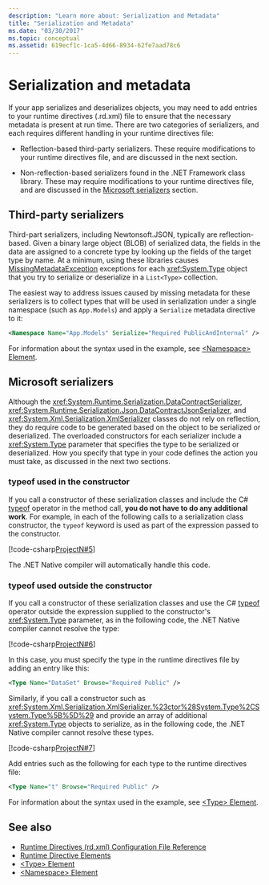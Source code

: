 ```yaml
---
description: "Learn more about: Serialization and Metadata"
title: "Serialization and Metadata"
ms.date: "03/30/2017"
ms.topic: conceptual
ms.assetid: 619ecf1c-1ca5-4d66-8934-62fe7aad78c6
---
```

# Serialization and metadata

If your app serializes and deserializes objects, you may need to add entries to your runtime directives (.rd.xml) file to ensure that the necessary metadata is present at run time. There are two categories of serializers, and each requires different handling in your runtime directives file:

- Reflection-based third-party serializers. These require modifications to your runtime directives file, and are discussed in the next section.

- Non-reflection-based serializers found in the .NET Framework class library. These may require modifications to your runtime directives file, and are discussed in the [Microsoft serializers](#Microsoft) section.

<a name="ThirdParty"></a>

## Third-party serializers

Third-part serializers, including Newtonsoft.JSON, typically are reflection-based. Given a binary large object (BLOB) of serialized data, the fields in the data are assigned to a concrete type by looking up the fields of the target type by name. At a minimum, using these libraries causes [MissingMetadataException](missingmetadataexception-class-net-native.md) exceptions for each <xref:System.Type> object that you try to serialize or deserialize in a `List<Type>` collection.

The easiest way to address issues caused by missing metadata for these serializers is to collect types that will be used in serialization under a single namespace (such as `App.Models`) and apply a `Serialize` metadata directive to it:

```xml
<Namespace Name="App.Models" Serialize="Required PublicAndInternal" />
```

For information about the syntax used in the example, see [\<Namespace> Element](namespace-element-net-native.md).

<a name="Microsoft"></a>

## Microsoft serializers

Although the <xref:System.Runtime.Serialization.DataContractSerializer>, <xref:System.Runtime.Serialization.Json.DataContractJsonSerializer>, and <xref:System.Xml.Serialization.XmlSerializer> classes do not rely on reflection, they do require code to be generated based on the object to be serialized or deserialized. The overloaded constructors for each serializer include a <xref:System.Type> parameter that specifies the type to be serialized or deserialized. How you specify that type in your code defines the action you must take, as discussed in the next two sections.

### typeof used in the constructor

If you call a constructor of these serialization classes and include the C# [typeof](/dotnet/csharp/language-reference/operators/type-testing-and-cast#typeof-operator) operator in the method call, **you do not have to do any additional work**. For example, in each of the following calls to a serialization class constructor, the `typeof` keyword is used as part of the expression passed to the constructor.

[!code-csharp[ProjectN#5](code/serialize1.cs#5)]

The .NET Native compiler will automatically handle this code.

### typeof used outside the constructor

If you call a constructor of these serialization classes and use the C# [typeof](/dotnet/csharp/language-reference/operators/type-testing-and-cast#typeof-operator) operator outside the expression supplied to the constructor's <xref:System.Type> parameter, as in the following code, the .NET Native compiler cannot resolve the type:

[!code-csharp[ProjectN#6](code/serialize1.cs#6)]

In this case, you must specify the type in the runtime directives file by adding an entry like this:

```xml
<Type Name="DataSet" Browse="Required Public" />
```

Similarly, if you call a constructor such as <xref:System.Xml.Serialization.XmlSerializer.%23ctor%28System.Type%2CSystem.Type%5B%5D%29> and provide an array of additional <xref:System.Type> objects to serialize, as in the following code, the .NET Native compiler cannot resolve these types.

[!code-csharp[ProjectN#7](code/serialize1.cs#7)]

Add entries such as the following for each type to the runtime directives file:

```xml
<Type Name="t" Browse="Required Public" />
```

For information about the syntax used in the example, see [\<Type> Element](type-element-net-native.md).

## See also

- [Runtime Directives (rd.xml) Configuration File Reference](runtime-directives-rd-xml-configuration-file-reference.md)
- [Runtime Directive Elements](runtime-directive-elements.md)
- [\<Type> Element](type-element-net-native.md)
- [\<Namespace> Element](namespace-element-net-native.md)
